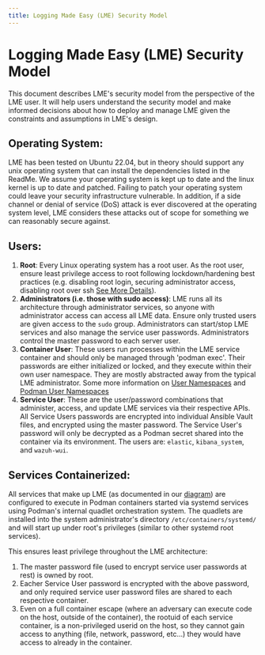 ```yaml
---
title: Logging Made Easy (LME) Security Model
---
```


# Logging Made Easy (LME) Security Model

This document describes LME's security model from the perspective of the LME user. 
It will help users understand the security model and make informed decisions about how to deploy and manage LME given the constraints and assumptions in LME's design.

## Operating System: 
LME has been tested on Ubuntu 22.04, but in theory should support any unix operating system that can install the dependencies listed in the ReadMe. We assume your operating system is kept up to date and the linux kernel is up to date and patched.
Failing to patch your operating system could leave your security infrastructure vulnerable.
In addition, if a side channel or denial of service (DoS) attack is ever discovered at the operating system level, LME considers these attacks out of scope for something we can reasonably secure against. 

## Users:
  1. **Root**: Every Linux operating system has a root user. As the root user, ensure least privilege access to root following lockdown/hardening best practices (e.g. disabling root login, securing administrator access, disabling root over ssh [See More Details](https://wiki.archlinux.org/title/Security#Restricting_root)).  
  2. **Administrators (i.e. those with sudo access)**: LME runs all its architecture through administrator services, so anyone with administrator access can access all LME data. Ensure only trusted users are given access to the `sudo` group.  Administrators can start/stop LME services and also manage the service user passwords. Administrators control the master password to each server user.
  3. **Container User**: These users run processes within the LME service container and should only be managed through 'podman exec'.  Their passwords are either initialized or locked, and they execute within their own user namespace. They are mostly abstracted away from the typical LME administrator. Some more information on [User Namespaces](https://www.man7.org/conf/meetup/understanding-user-namespaces--Google-Munich-Kerrisk-2019-10-25.pdf) and [Podman User Namespaces](https://www.redhat.com/sysadmin/rootless-podman-user-namespace-modes)
  4. **Service User**: These are the user/password combinations that administer, access, and update LME services via their respective APIs. All Service Users passwords are encrypted into individual Ansible Vault files, and encrypted using the master password. The Service User's password will only be decrypted as a Podman secret shared into the container via its environment. The users are: `elastic`, `kibana_system`, and `wazuh-wui`.

## Services Containerized:
All services that make up LME (as documented in our [diagram](https://github.com/cisagov/LME/blob/release-2.0.0/docs/imgs/lme-architecture-v2.jpg)) are configured to execute in Podman containers started via systemd services using Podman's internal quadlet orchestration system.
The quadlets are installed into the system administrator's directory `/etc/containers/systemd/` and will start up under root's privileges (similar to other systemd root services).  

This ensures least privilege throughout the LME architecture:  
  1. The master password file (used to encrypt service user passwords at rest) is owned by root. 
  2. Eacher Service User password is encrypted with the above password, and only required service user password files are shared to each respective container.
  3. Even on a full container escape (where an adversary can execute code on the host, outside of the container), the rootuid of each service container, is a non-privileged userid on the host, so they cannot gain access to anything (file, network, password, etc...) they would have access to already in the container. 



